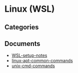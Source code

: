 # Linux (WSL)

## Categories


## Documents
- [WSL-setup-notes](WSL-setup-notes.md)
- [linux-apt-common-commands](linux-apt-common-commands.md)
- [unix-cmd-commands](unix-cmd-commands.md)